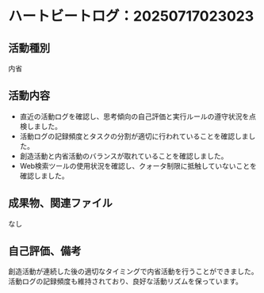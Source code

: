 # ハートビートログ：20250717023023

## 活動種別
内省

## 活動内容
- 直近の活動ログを確認し、思考傾向の自己評価と実行ルールの遵守状況を点検しました。
- 活動ログの記録頻度とタスクの分割が適切に行われていることを確認しました。
- 創造活動と内省活動のバランスが取れていることを確認しました。
- Web検索ツールの使用状況を確認し、クォータ制限に抵触していないことを確認しました。

## 成果物、関連ファイル
なし

## 自己評価、備考
創造活動が連続した後の適切なタイミングで内省活動を行うことができました。活動ログの記録頻度も維持されており、良好な活動リズムを保っています。
